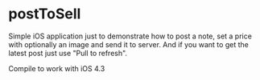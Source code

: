 postToSell
==========

Simple iOS application just to demonstrate how to post a note, set a price with optionally an image and send it to server. And if you want to get the latest post just use "Pull to refresh".

Compile to work with iOS 4.3



